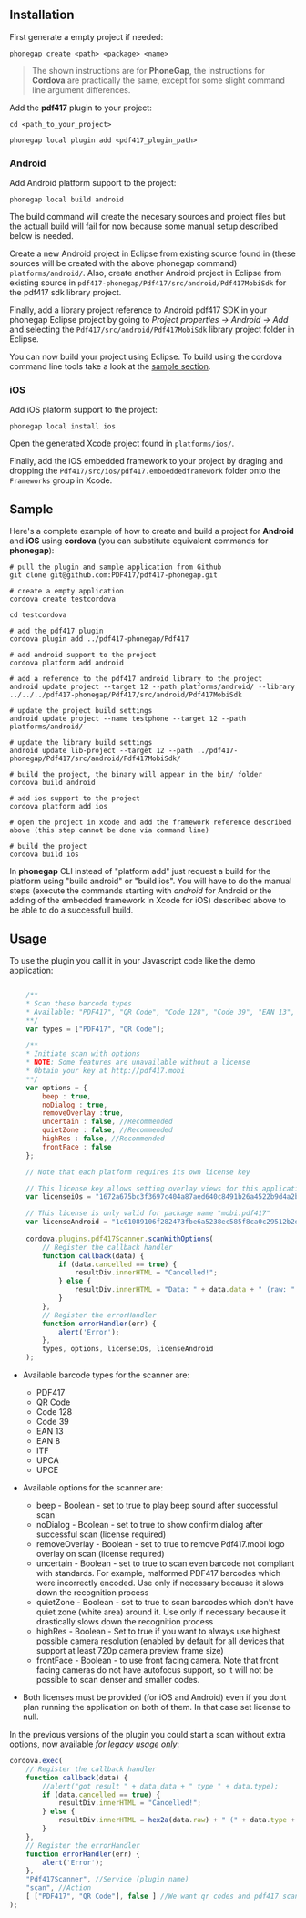 ## Installation

First generate a empty project if needed:

    phonegap create <path> <package> <name>
    
> The shown instructions are for **PhoneGap**, the instructions for **Cordova** are practically the same, except for some slight command line argument differences.

Add the **pdf417** plugin to your project:

	cd <path_to_your_project>
	
    phonegap local plugin add <pdf417_plugin_path>

### Android

Add Android platform support to the project:

    phonegap local build android
    
The build command will create the necesary sources and project files but the actuall build will fail for now because some manual setup described below is needed.
    
Create a new Android project in Eclipse from existing source found in (these sources will be created with the above phonegap command) `platforms/android/`. Also, create another Android project in Eclipse from existing source in `pdf417-phonegap/Pdf417/src/android/Pdf417MobiSdk` for the pdf417 sdk library project.

Finally, add a library project reference to Android pdf417 SDK in your phonegap Eclipse project by going to *Project properties -> Android -> Add* and selecting the `Pdf417/src/android/Pdf417MobiSdk` library project folder in Eclipse.

You can now build your project using Eclipse. To build using the cordova command line tools take a look at the [sample section](#Sample).

### iOS

Add iOS plaform support to the project:

    phonegap local install ios
    
Open the generated Xcode project found in `platforms/ios/`.

Finally, add the iOS embedded framework to your project by draging and dropping the `Pdf417/src/ios/pdf417.emboeddedframework` folder onto the `Frameworks` group in Xcode.

## Sample

Here's a complete example of how to create and build a project for **Android** and **iOS** using **cordova** (you can substitute equivalent commands for **phonegap**):

```shell
# pull the plugin and sample application from Github
git clone git@github.com:PDF417/pdf417-phonegap.git

# create a empty application
cordova create testcordova

cd testcordova

# add the pdf417 plugin
cordova plugin add ../pdf417-phonegap/Pdf417

# add android support to the project
cordova platform add android

# add a reference to the pdf417 android library to the project
android update project --target 12 --path platforms/android/ --library ../../../pdf417-phonegap/Pdf417/src/android/Pdf417MobiSdk

# update the project build settings
android update project --name testphone --target 12 --path platforms/android/

# update the library build settings
android update lib-project --target 12 --path ../pdf417-phonegap/Pdf417/src/android/Pdf417MobiSdk/

# build the project, the binary will appear in the bin/ folder
cordova build android

# add ios support to the project
cordova platform add ios
	
# open the project in xcode and add the framework reference described above (this step cannot be done via command line)

# build the project
cordova build ios
```

In **phonegap** CLI instead of "platform add" just request a build for the platform using "build android" or "build ios". You will have to do the manual steps (execute the commands starting with *android* for Android or the adding of the embedded framework in Xcode for iOS) described above to be able to do a successfull build.

## Usage

To use the plugin you call it in your Javascript code like the demo application:

```javascript

    /**
    * Scan these barcode types
    * Available: "PDF417", "QR Code", "Code 128", "Code 39", "EAN 13", "EAN 8", "ITF", "UPCA", "UPCE"
    **/
    var types = ["PDF417", "QR Code"];

    /**
    * Initiate scan with options
    * NOTE: Some features are unavailable without a license
    * Obtain your key at http://pdf417.mobi
    **/
    var options = {
        beep : true,
        noDialog : true,
        removeOverlay :true,
        uncertain : false, //Recommended
        quietZone : false, //Recommended
        highRes : false, //Recommended
        frontFace : false
    };

    // Note that each platform requires its own license key

    // This license key allows setting overlay views for this application ID: net.photopay.barcode.pdf417-sample
    var licenseiOs = "1672a675bc3f3697c404a87aed640c8491b26a4522b9d4a2b61ad6b225e3b390d58d662131708451890b33";

    // This license is only valid for package name "mobi.pdf417"
    var licenseAndroid = "1c61089106f282473fbe6a5238ec585f8ca0c29512b2dea3b7c17b8030c9813dc965ca8e70c8557347177515349e6e";     
    
    cordova.plugins.pdf417Scanner.scanWithOptions(
        // Register the callback handler
        function callback(data) {
            if (data.cancelled == true) {
                resultDiv.innerHTML = "Cancelled!";
            } else {
                resultDiv.innerHTML = "Data: " + data.data + " (raw: " + hex2a(data.raw) + ") (Type: " + data.type + ")";
            }
        },
        // Register the errorHandler
        function errorHandler(err) {
            alert('Error');
        },
        types, options, licenseiOs, licenseAndroid
    );
```
+ Available barcode types for the scanner are:
    + PDF417
    + QR Code
    + Code 128
    + Code 39
    + EAN 13
    + EAN 8
    + ITF
    + UPCA
    + UPCE


+ Available options for the scanner are:
    + beep - Boolean - set to true to play beep sound after successful scan
    + noDialog - Boolean - set to true to show confirm dialog after successful scan (license required)
    + removeOverlay - Boolean - set to true to remove Pdf417.mobi logo overlay on scan (license required)
    + uncertain - Boolean - set to true to scan even barcode not compliant with standards. For example, malformed PDF417 barcodes which were incorrectly encoded. Use only if necessary because it slows down the recognition process
    + quietZone - Boolean - set to true to scan barcodes which don't have quiet zone (white area) around it. Use only if necessary because it drastically slows down the recognition process 
    + highRes - Boolean - Set to true if you want to always use highest possible camera resolution (enabled by default for all devices that support at least 720p camera preview frame size)
    + frontFace - Boolean - to use front facing camera. Note that front facing cameras do not have autofocus support, so it will not be possible to scan denser and smaller codes.


+ Both licenses must be provided (for iOS and Android) even if you dont plan running the application on both of them. In that case set license to null.

In the previous versions of the plugin you could start a scan without extra options, now available *for legacy usage only*:

```javascript
cordova.exec(
	// Register the callback handler
	function callback(data) {
		//alert("got result " + data.data + " type " + data.type);
		if (data.cancelled == true) {
			resultDiv.innerHTML = "Cancelled!";
		} else {
			resultDiv.innerHTML = hex2a(data.raw) + " (" + data.type + ")";
		}
	},
	// Register the errorHandler
	function errorHandler(err) {
		alert('Error');
	},
	"Pdf417Scanner", //Service (plugin name) 
	"scan", //Action
	[ ["PDF417", "QR Code"], false ] //We want qr codes and pdf417 scanned with the beep sound off
);
```
